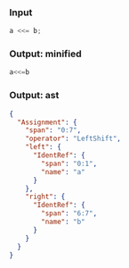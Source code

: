 ### Input
```js
a <<= b;
```

### Output: minified
```js
a<<=b
```

### Output: ast
```json
{
  "Assignment": {
    "span": "0:7",
    "operator": "LeftShift",
    "left": {
      "IdentRef": {
        "span": "0:1",
        "name": "a"
      }
    },
    "right": {
      "IdentRef": {
        "span": "6:7",
        "name": "b"
      }
    }
  }
}
```
